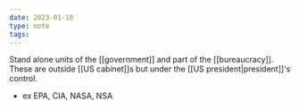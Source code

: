 ```yaml
---
date: 2023-01-10
type: note
tags:
---
```


Stand alone units of the [[government]] and part of the [[bureaucracy]]. These are outside [[US cabinet]]s but under the [[US president|president]]'s control.
- ex EPA, CIA, NASA, NSA
